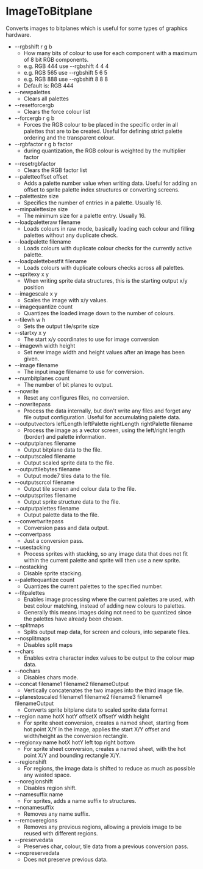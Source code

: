 # ImageToBitplane
 Converts images to bitplanes which is useful for some types of graphics hardware.

* --rgbshift r g b
  * How many bits of colour to use for each component with a maximum of 8 bit RGB components.
  * e.g. RGB 444 use --rgbshift 4 4 4
  * e.g. RGB 565 use --rgbshift 5 6 5
  * e.g. RGB 888 use --rgbshift 8 8 8
  * Default is: RGB 444
* --newpalettes
  * Clears all palettes
* --resetforcergb
  * Clears the force colour list
* --forcergb r g b
  * Forces the RGB colour to be placed in the specific order in all palettes that are to be created. Useful for defining strict palette ordering and the transparent colour.
* --rgbfactor r g b factor
  * during quantization, the RGB colour is weighted by the multiplier factor
* --resetrgbfactor
  * Clears the RGB factor list
* --paletteoffset offset
  * Adds a palette number value when writing data. Useful for adding an offset to sprite palette index structures or converting screens.
* --palettesize size
  * Specifics the number of entries in a palette. Usually 16.
* --minpalettesize size
  * The minimum size for a palette entry. Usually 16.
* --loadpaletteraw filename
  * Loads colours in raw mode, basically loading each colour and filling palettes without any duplicate check.
* --loadpalette filename
  * Loads colours with duplicate colour checks for the currently active palette.
* --loadpalettebestfit filename
  * Loads colours with duplicate colours checks across all palettes.
* --spritexy x y
  * When writing sprite data structures, this is the starting output x/y position
* --imagescale x y
  * Scales the image with x/y values.
* --imagequantize count
  * Quantizes the loaded image down to the number of colours.
* --tilewh w h
  * Sets the output tile/sprite size
* --startxy x y
  * The start x/y coordinates to use for image conversion
* --imagewh width height
  * Set new image width and height values after an image has been given.
* --image filename
  * The input image filename to use for conversion.
* --numbitplanes count
  * The number of bit planes to output.
* --nowrite
  * Reset any configures files, no conversion.
* --nowritepass
  * Process the data internally, but don't write any files and forget any file output configuration. Useful for accumulating palette data.
* --outputvectors leftLength leftPalette rightLength rightPalette filename
  * Process the image as a vector screen, using the left/right length (border) and palette information.
* --outputplanes filename
  * Output bitplane data to the file.
* --outputscaled filename
  * Output scaled sprite data to the file.
* --outputtilebytes filename
  * Output mode7 tiles data to the file.
* --outputscrcol filename
  * Output tile screen and colour data to the file.
* --outputsprites filename
  * Output sprite structure data to the file.
* --outputpalettes filename
  * Output palette data to the file.
* --convertwritepass
  * Conversion pass and data output.
* --convertpass
  * Just a conversion pass.
* --usestacking
  * Process sprites with stacking, so any image data that does not fit within the current palette and sprite will then use a new sprite.
* --nostacking
  * Disable sprite stacking.
* --palettequantize count
  * Quantizes the current palettes to the specified number.
* --fitpalettes
  * Enables image processing where the current palettes are used, with best colour matching, instead of adding new colours to palettes.
  * Generally this means images doing not need to be quantized since the palettes have already been chosen.
* --splitmaps
  * Splits output map data, for screen and colours, into separate files.
* --nosplitmaps
  * Disables split maps
* --chars
  * Enables extra character index values to be output to the colour map data.
* --nochars
  * Disables chars mode.
* --concat filename1 filename2 filenameOutput
  * Vertically concatenates the two images into the third image file.
* --planestoscaled filename1 filename2 filename3 filename4 filenameOutput
  * Converts sprite bitplane data to scaled sprite data format
* --region name hotX hotY offsetX offsetY width height
  * For sprite sheet conversion, creates a named sheet, starting from hot point X/Y in the image, applies the start X/Y offset and width/height as the conversion rectangle.
* --regionxy name hotX hotY left top right bottom
  * For sprite sheet conversion, creates a named sheet, with the hot point X/Y and bounding rectangle X/Y.
* --regionshift
  * For regions, the image data is shifted to reduce as much as possible any wasted space.
* --noregionshift
  * Disables region shift.
* --namesuffix name
  * For sprites, adds a name suffix to structures.
* --nonamesuffix
  * Removes any name suffix.
* --removeregions
  * Removes any previous regions, allowing a previois image to be reused with different regions.
* --preservedata
  * Preserves char, colour, tile data from a previous conversion pass.
* --nopreservedata
  * Does not preserve previous data.
